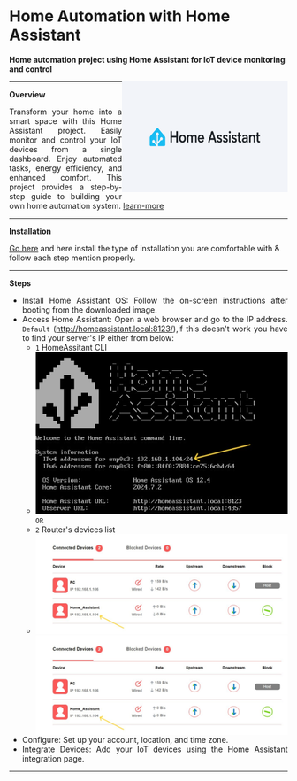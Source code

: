 # Home Automation with Home Assistant
**Home automation project using Home Assistant for IoT device monitoring and control**

<img align = "right" width="300" height="200" src="./docs/logo.jpg">

----

<div align="justify"> 

**Overview**

Transform your home into a smart space with this Home Assistant project. Easily monitor and control your IoT devices from a single dashboard. Enjoy automated tasks, energy efficiency, and enhanced comfort. This project provides a step-by-step guide to building your own home automation system. [learn-more](https://www.home-assistant.io/)

</div>

----

**Installation**
  
[Go here](https://www.home-assistant.io/installation/) and here install the type of installation you are comfortable with & follow each step mention properly.

</div>

----

<div align="justify">
  
**Steps**

- Install Home Assistant OS: Follow the on-screen instructions after booting from the downloaded image.
- Access Home Assistant: Open a web browser and go to the IP address. `Default` (http://homeassistant.local:8123/),if this doesn't work you have to find your server's IP 
  either from below:
  - `1` HomeAssitant CLI
  - ![](./docs/CLI.jpg "1")
      <br>
      `OR`
  - `2` Router's devices list
  - ![](./docs/RouterList.jpg "2")
      <img align="left" src="./docs/RouterList.jpg">

</div>

<div align="justify"> 
  
- Configure: Set up your account, location, and time zone.
- Integrate Devices: Add your IoT devices using the Home Assistant integration page.
  
</div>

----

